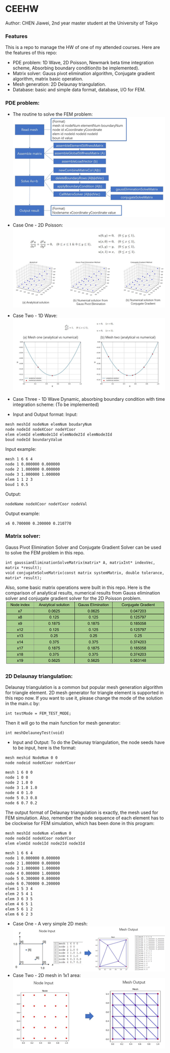 # CEEHW
Author: CHEN Jiawei, 2nd year master student at the University of Tokyo

### Features
This is a repo to manage the HW of one of my attended courses.
Here are the features of this repo: 
- PDE problem: 1D Wave, 2D Poisson, Newmark beta time integration scheme, Absorbing boundary condition(to be implemented).
- Matrix solver: Gauss pivot elimination algorithm, Conjugate gradient algorithm, matrix basic operation.
- Mesh generation: 2D Delaunay triangulation.
- Database: basic and simple data format, database, I/O for FEM.

### PDE problem:
- The routine to solve the FEM problem:
![](.\figures\structureOf2DFEM.JPG)
- Case One - 2D Poisson:
![](.\figures\CaseOne2DPoisson.JPG)
- Case Two - 1D Wave:
![](.\figures\CaseTwo1DWave.JPG)
- Case Three - 1D Wave Dynamic, absorbing boundary condition with time integration scheme:
  (To be implemented)

- Input and Output format:
Input:
```buildoutcfg
mesh meshId nodeNum elemNum boudaryNum
node nodeId nodeXCoor nodeYCoor
elem elemId elemNode1Id elemNode2Id elemNode3Id
boud nodeId boundaryValue
```
Input example:
```buildoutcfg
mesh 1 6 6 4
node 1 0.000000 0.000000
node 2 1.000000 0.000000
node 3 1.000000 1.000000
elem 1 1 2 3
boud 1 0.5
```
Output:
```buildoutcfg
nodeName nodeXCoor nodeYCoor nodeVal
```

Output example:
```buildoutcfg
x6 0.700000 0.200000 0.210770
```

### Matrix solver:
Gauss Pivot Elimination Solver and Conjugate Gradient Solver can be used to solve the FEM problem in this repo.
```buildoutcfg
int gaussianEliminationSolveMatrix(matrix* A, matrixInt* indexVec, matrix *result);
void conjugateSolveMatrix(const matrix systemMatrix, double tolerance, matrix* result);
```
Also, some basic matrix operations were built in this repo.
Here is the comparison of analytical results, numerical results from Gauss elimination solver and conjugate gradient 
solver for the 2D Poisson problem.
![](./figures/ComparisonAnalyticalNumerical.JPG)
### 2D Delaunay triangulation:
Delaunay triangulation is a common but popular mesh generation algorithm for triangle
element. 2D mesh generator for triangle element is supported in this repo now.
If you want to use it, please change the mode of the solution in the main.c by:
```buildoutcfg
int testMode = FEM_TEST_MODE;
```
Then it will go to the main function for mesh generator:
```buildoutcfg
int meshDelauneyTest(void)
```
- Input and Output:
To do the Delaunay triangulation, the node seeds have to be input, here is the format:
```buildoutcfg
mesh meshid NodeNum 0 0
node nodeid nodeXCoor nodeYCoor
```
```buildoutcfg
mesh 1 6 0 0
node 1 0 0
node 2 1.0 0
node 3 1.0 1.0
node 4 0 1.0
node 5 0.3 0.8
node 6 0.7 0.2
```
The output format of Delaunay triangulation is 
exactly, the mesh used for FEM simulation. Also, remember the node sequence
of each element has to be clockwise for FEM simulation, which has been done in 
this program:
```buildoutcfg
mesh meshId nodeNum elemNum 0
node nodeId nodeXCoor nodeYCoor
elem elemId node1Id node2Id node3Id
```
```buildoutcfg
mesh 1 6 6 4
node 1 0.000000 0.000000
node 2 1.000000 0.000000
node 3 1.000000 1.000000
node 4 0.000000 1.000000
node 5 0.300000 0.800000
node 6 0.700000 0.200000
elem 1 5 3 4
elem 2 5 4 1
elem 3 6 3 5
elem 4 6 5 1
elem 5 6 1 2
elem 6 6 2 3
```
- Case One - A very simple 2D mesh:
![](./figures/MeshCaseOne.JPG)
- Case Two - 2D mesh in 1x1 area:
![](./figures/MeshCaseTwo.JPG)
